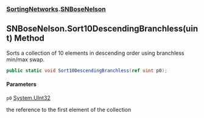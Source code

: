 ### [SortingNetworks](SortingNetworks.md 'SortingNetworks').[SNBoseNelson](SortingNetworks.SNBoseNelson.md 'SortingNetworks.SNBoseNelson')

## SNBoseNelson.Sort10DescendingBranchless(uint) Method

Sorts a collection of 10 elements in descending order using branchless min/max swap.

```csharp
public static void Sort10DescendingBranchless(ref uint p0);
```
#### Parameters

<a name='SortingNetworks.SNBoseNelson.Sort10DescendingBranchless(uint).p0'></a>

`p0` [System.UInt32](https://docs.microsoft.com/en-us/dotnet/api/System.UInt32 'System.UInt32')

the reference to the first element of the collection